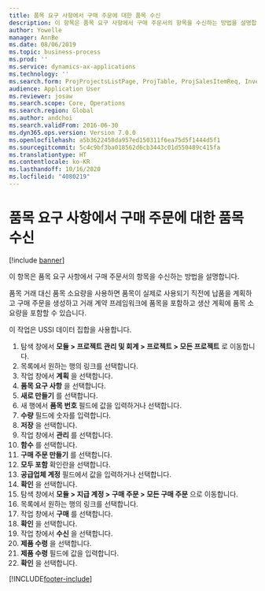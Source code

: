 ```yaml
---
title: 품목 요구 사항에서 구매 주문에 대한 품목 수신
description: 이 항목은 품목 요구 사항에서 구매 주문서의 항목을 수신하는 방법을 설명합니다.
author: Yowelle
manager: AnnBe
ms.date: 08/06/2019
ms.topic: business-process
ms.prod: ''
ms.service: dynamics-ax-applications
ms.technology: ''
ms.search.form: ProjProjectsListPage, ProjTable, ProjSalesItemReq, InventItemIdLookupSimple, PurchCreateFromSalesOrder, VendAccountItemLookup, PurchTable, PurchEditLines
audience: Application User
ms.reviewer: josaw
ms.search.scope: Core, Operations
ms.search.region: Global
ms.author: andchoi
ms.search.validFrom: 2016-06-30
ms.dyn365.ops.version: Version 7.0.0
ms.openlocfilehash: a5b3622458da957ed150311f6ea75d5f1444d5f1
ms.sourcegitcommit: 5c4c9bf3ba018562d6cb3443c01d550489c415fa
ms.translationtype: HT
ms.contentlocale: ko-KR
ms.lasthandoff: 10/16/2020
ms.locfileid: "4080219"
---
```

# <a name="receive-items-on-purchase-order-from-item-requirement"></a>품목 요구 사항에서 구매 주문에 대한 품목 수신

[!include [banner](../../includes/banner.md)]

이 항목은 품목 요구 사항에서 구매 주문서의 항목을 수신하는 방법을 설명합니다.

품목 거래 대신 품목 소요량을 사용하면 품목이 실제로 사용되기 직전에 납품을 계획하고 구매 주문을 생성하고 거래 계약 프레임워크에 품목을 포함하고 생산 계획에 품목 소요량을 포함할 수 있습니다. 

이 작업은 USSI 데이터 집합을 사용합니다.

1. 탐색 창에서 **모듈 > 프로젝트 관리 및 회계 > 프로젝트 > 모든 프로젝트** 로 이동합니다.
2. 목록에서 원하는 행의 링크를 선택합니다.
3. 작업 창에서 **계획** 을 선택합니다.
4. **품목 요구 사항** 을 선택합니다.
5. **새로 만들기** 를 선택합니다.
6. 새 행에서 **품목 번호** 필드에 값을 입력하거나 선택합니다.
7. **수량** 필드에 숫자를 입력합니다.
8. **저장** 을 선택합니다.
9. 작업 창에서 **관리** 를 선택합니다.
10. **함수** 를 선택합니다.
11. **구매 주문 만들기** 를 선택합니다.
12. **모두 포함** 확인란을 선택합니다.
13. **공급업체 계정** 필드에서 값을 입력하거나 선택합니다.
14. **확인** 을 선택합니다.
15. 탐색 창에서 **모듈 > 지급 계정 > 구매 주문 > 모든 구매 주문** 으로 이동합니다.
16. 목록에서 원하는 행의 링크를 선택합니다.
17. 작업 창에서 **구매** 를 선택합니다.
18. **확인** 을 선택합니다.
19. 작업 창에서 **수신** 을 선택합니다.
20. **제품 수령** 을 선택합니다.
21. **제품 수령** 필드에 값을 입력합니다.
22. **확인** 을 선택합니다.



[!INCLUDE[footer-include](../../includes/footer-banner.md)]